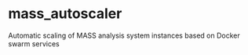 # mass_autoscaler
Automatic scaling of MASS analysis system instances based on Docker swarm services
